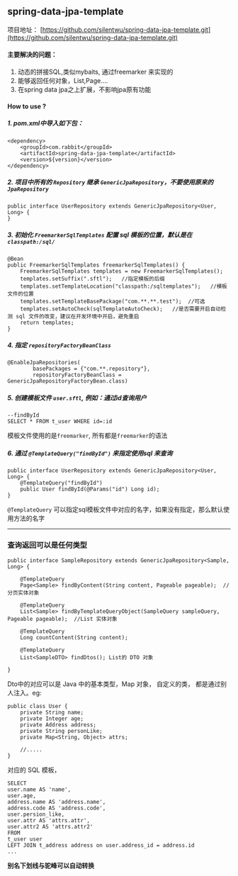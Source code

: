 ## spring-data-jpa-template

项目地址：
[https://github.com/silentwu/spring-data-jpa-template.git](https://github.com/silentwu/spring-data-jpa-template.git)

#### 主要解决的问题：
1. 动态的拼接SQL,类似mybaits, 通过freemarker 来实现的
2. 能够返回任何对象，List,Page....
3. 在spring data jpa之上扩展，不影响jpa原有功能

#### How to use ?

##### 1. pom.xml中导入如下包：

    <dependency>
    	<groupId>com.rabbit</groupId>
    	<artifactId>spring-data-jpa-template</artifactId>
    	<version>${version}</version>
    </dependency>


##### 2. 项目中所有的 `Repository` 继承 `GenericJpaRepository`，不要使用原来的 `JpaRepository`

    public interface UserRepository extends GenericJpaRepository<User, Long> {
    }

##### 3. 初始化 `FreemarkerSqlTemplates` 配置 sql 模板的位置，默认是在 `classpath:/sql/`

    @Bean
    public FreemarkerSqlTemplates freemarkerSqlTemplates() {
    	FreemarkerSqlTemplates templates = new FreemarkerSqlTemplates();
    	templates.setSuffix(".sftl");   //指定模板的后缀
    	templates.setTemplateLocation("classpath:/sqltemplates");   //模板文件的位置
    	templates.setTemplateBasePackage("com.**.**.test");  //可选
    	templates.setAutoCheck(sqlTemplateAutoCheck);   //是否需要开启自动检测 sql 文件的改变，建议在开发环境中开启，避免重启
    	return templates;
    }

##### 4. 指定 `repositoryFactoryBeanClass`

    @EnableJpaRepositories(
            basePackages = {"com.**.repository"},
            repositoryFactoryBeanClass = GenericJpaRepositoryFactoryBean.class)

##### 5. 创建模板文件 `user.sftl`, 例如：通过id查询用户

    --findById
    SELECT * FROM t_user WHERE id=:id
	
模板文件使用的是`freemarker`, 所有都是`freemarker`的语法

##### 6. 通过 `@TemplateQuery("findById")` 来指定使用sql 来查询

	
    public interface UserRepository extends GenericJpaRepository<User, Long> {
		@TemplateQuery("findById")
		public User findById(@Params("id") Long id);
    }

`@TemplateQuery` 可以指定sql模板文件中对应的名字，如果没有指定，那么默认使用方法的名字



------------

### 查询返回可以是任何类型


    public interface SampleRepository extends GenericJpaRepository<Sample, Long> {
    
    	@TemplateQuery
        Page<Sample> findByContent(String content, Pageable pageable);  //分页实体对象
    
    	@TemplateQuery
    	List<Sample> findByTemplateQueryObject(SampleQuery sampleQuery, Pageable pageable);  //List 实体对象
    
    	@TemplateQuery
    	Long countContent(String content);
    
    	@TemplateQuery
    	List<SampleDTO> findDtos(); List的 DTO 对象
    
    }
    

Dto中的对应可以是 Java 中的基本类型，Map 对象， 自定义的类， 都是通过别人注入。eg:

    public class User {
        private String name;
        private Integer age;
        private Address address;
        private String personLike;
        private Map<String, Object> attrs;
    
    	//.....
    }

对应的 SQL 模板，

    SELECT
    user.name AS 'name',
    user.age,
    address.name AS 'address.name',
    address.code AS 'address.code',
    user.persion_like,
    user.attr AS 'attrs.attr',
    user.attr2 AS 'attrs.attr2'
    FROM
    t_user user
    LEFT JOIN t_address address on user.address_id = address.id
    ...
    

**别名下划线与驼峰可以自动转换**











